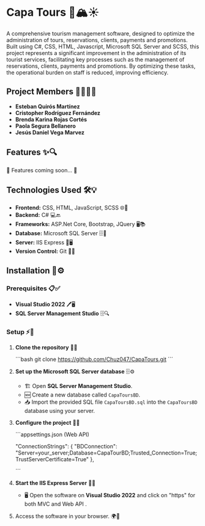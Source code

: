 # Capa Tours 🌴🏔️☀️

A comprehensive tourism management software, designed to optimize the administration of tours, reservations, clients, payments and
promotions. Built using C#, CSS, HTML, Javascript, Microsoft SQL Server and SCSS, this project represents a significant improvement in the administration of its tourist services, facilitating key processes such as the management of reservations, clients, payments and promotions. By optimizing these tasks, the operational burden on staff is reduced, improving efficiency.

## Project Members 🧑🏻‍💻👥

- **Esteban Quirós Martínez**
- **Cristopher Rodríguez Fernández**
- **Brenda Karina Rojas Cortés**
- **Paola Segura Bellanero**
- **Jesús Daniel Vega Marvez**

## Features ✨🔍

🚧 Features coming soon... 🚧

## Technologies Used 🛠️💡

- **Frontend:** CSS, HTML, JavaScript, SCSS 🌐🎨
- **Backend:** C# 💻🔙
- **Frameworks:** ASP.Net Core, Bootstrap, JQuery 🖥️📚
- **Database:** Microsoft SQL Server 🗄️🔗
- **Server:** IIS Express 🔷🖥️
- **Version Control:** Git 🔂📁

## Installation 🚀⚙️

### Prerequisites 📋✅

- **Visual Studio 2022** 🖊️🖥️
- **SQL Server Management Studio** 🗄️🔍

### Setup ⚡🔧

1. **Clone the repository** 📂🔄

    ´´´bash
    git clone https://github.com/Chuz047/CapaTours.git
    ´´´

2. **Set up the Microsoft SQL Server database** 🗄️⚙️

   - 🏗️ Open **SQL Server Management Studio**.
   - 🆕 Create a new database called `CapaToursBD`.
   - 📥 Import the provided SQL file `CapaToursBD.sql` into the `CapaToursBD` database using your server.

3. **Configure the project** 📝🔧

    ´´´appsettings.json (Web API)

    "ConnectionStrings": {
        "BDConnection": "Server=your_server;Database=CapaTourBD;Trusted_Connection=True;TrustServerCertificate=True"
    },

    ´´´

4. **Start the IIS Express Server** 🚀🌐

    - 🖥️ Open the software on **Visual Studio 2022** and click on "https" for both MVC and Web API .

5. Access the software in your browser. 🌍🔗
